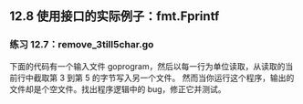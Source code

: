 ## 12.8 使用接口的实际例子：fmt.Fprintf
### 练习 12.7：remove_3till5char.go

下面的代码有一个输入文件 goprogram，然后以每一行为单位读取，从读取的当前行中截取第 3 到第 5 的字节写入另一个文件。
然而当你运行这个程序，输出的文件却是个空文件。找出程序逻辑中的 bug，修正它并测试。
